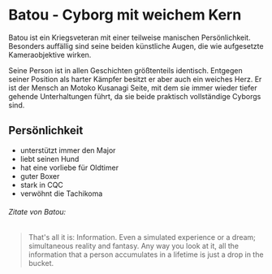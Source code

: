 # Batou - Cyborg mit weichem Kern

Batou ist ein Kriegsveteran mit einer teilweise manischen Persönlichkeit. Besonders auffällig sind seine beiden künstliche Augen, die wie aufgesetzte Kameraobjektive wirken.

Seine Person ist in allen Geschichten größtenteils identisch. Entgegen seiner Position als harter Kämpfer besitzt er aber auch ein weiches Herz. Er ist der Mensch an Motoko Kusanagi Seite, mit dem sie immer wieder tiefer gehende Unterhaltungen führt, da sie beide praktisch vollständige Cyborgs sind. 

## Persönlichkeit

* unterstützt immer den Major
* liebt seinen Hund
* hat eine vorliebe für Oldtimer
* guter Boxer
* stark in CQC
* verwöhnt die Tachikoma

###### Zitate von Batou:
> That's all it is: Information. Even a simulated experience or a dream; simultaneous reality and fantasy. Any way you look at it, all the information that a person accumulates in a lifetime is just a drop in the bucket.